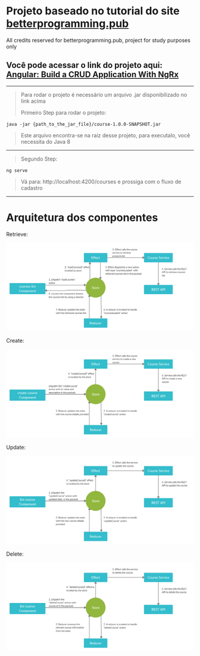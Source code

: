 # Projeto baseado no tutorial do site  [betterprogramming.pub](betterprogramming.pub)
All credits reserved for betterprogramming.pub, project for study purposes only

## Você pode acessar o link do projeto aqui: [ Angular: Build a CRUD Application With NgRx](https://betterprogramming.pub/angular-building-a-crud-application-with-ngrx-40e5f1c0b50c)

---
>Para rodar o projeto é necessário um arquivo .jar disponibilizado no link acima
>
>Primeiro Step para rodar o projeto:
>
```
java -jar {path_to_the_jar_file}/course-1.0.0-SNAPSHOT.jar
```
>
>Este arquivo encontra-se na raiz desse projeto, para executalo, você necessita do Java 8
---
> Segundo Step: 
>
```
ng serve
```
>
>Vá para: http://localhost:4200/courses e prossiga com o fluxo de cadastro
>
---

# Arquitetura dos componentes

Retrieve:

![Retrieve](./images/retrieve.png)

Create:

![Create](./images/save.png)

Update: 

![Update](./images/update.png)

Delete: 

![Delete](./images/delete.png)